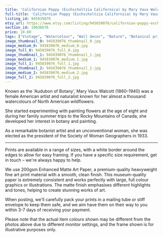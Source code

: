 ```yaml
---
title: 'Californian Poppy (Eschscholtzia Californica) by Mary Vaux Walcott '
full-title: 'Californian Poppy (Eschscholtzia Californica) by Mary Vaux Walcott | Vintage botanical watercolour illustration | Home decor | Giclée print'
listing_id: 945839076
etsy_url: https://www.etsy.com/listing/945839076/californian-poppy-eschscholtzia?utm_source=site&utm_medium=api&utm_campaign=api
section_id: 19036676
price: 10.60
tags: ["Vintage", "Watercolour", "Wall decor", "Nature", "Botanical print", "Plant lovers gift", "Plant illustration", "Cottage decor", "Flower art print", "Cottage", "Mary Vaux Walcott", "Botany poster", "Californian Poppy"]
image_thumbnail_0: 945839076_thumbnail_0.jpg
image_medium_0: 945839076_medium_0.jpg
image_full_0: 945839076_full_0.jpg
image_thumbnail_1: 945839076_thumbnail_1.jpg
image_medium_1: 945839076_medium_1.jpg
image_full_1: 945839076_full_1.jpg
image_thumbnail_2: 945839076_thumbnail_2.jpg
image_medium_2: 945839076_medium_2.jpg
image_full_2: 945839076_full_2.jpg
---
```

Known as the &#39;Audubon of Botany&#39;, Mary Vaux Walcott (1860–1940) was a female American artist and naturalist known for her almost a thousand watercolours of North American wildflowers. 

She started experimenting with painting flowers at the age of eight and during her family summer trips to the Rocky Mountains of Canada, she developed her interest in botany and painting.

As a remarkable botanist artist and an unconventional woman, she was elected as the president of the Society of Woman Geographers in 1933.

----

Prints are available in a range of sizes, with a white border around the edges to allow for easy framing. If you have a specific size requirement, get in touch – we&#39;re always happy to help.

We use 200gsm Enhanced Matte Art Paper, a premium-quality heavyweight fine art print material with a smooth, clean finish. This museum-quality paper is extremely consistent and works perfectly with large, full colour graphics or illustrations. The matte finish emphasises different highlights and tones, helping to create stunning works of art.

When posting, we&#39;ll carefully pack your prints in a mailing tube or stiff envelope to keep them safe, and we aim have them on their way to you within 3-7 days of receiving your payment.

Please note that the actual item colours shown may be different from the photos above due to different monitor settings, and the frame shown is for illustrative purposes only.
